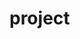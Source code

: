 <!--
 * @Author: v_zhengping v_zhengping@baidu.com
 * @Date: 2024-07-18 10:42:20
 * @LastEditors: v_zhengping v_zhengping@baidu.com
 * @LastEditTime: 2024-07-18 10:45:32
 * @FilePath: /project/README.md
 * @Description: 这是默认设置,请设置`customMade`, 打开koroFileHeader查看配置 进行设置: https://github.com/OBKoro1/koro1FileHeader/wiki/%E9%85%8D%E7%BD%AE
-->
# project 